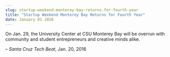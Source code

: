 ```yaml
---
slug: startup-weekend-monterey-bay-returns-for-fourth-year
title: "Startup Weekend Monterey Bay Returns for Fourth Year"
date: January 01 2020
---
```


 
<p>
  On Jan. 29, the University Center at CSU Monterey Bay will be overrun with
  community and student entrepreneurs and creative minds alike.
</p>
<p>– <em>Santa Cruz Tech Beat</em>, Jan. 20, 2016</p>
 
